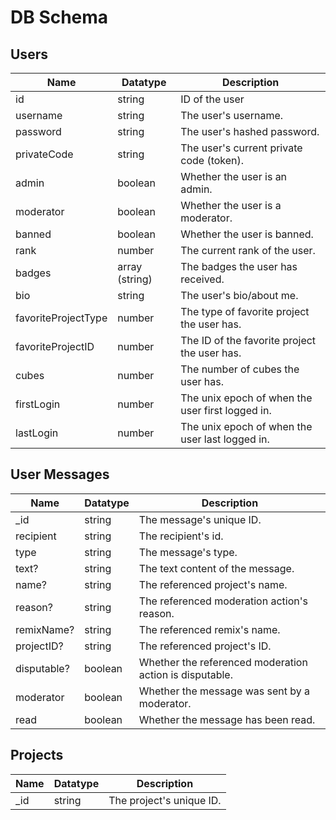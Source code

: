 # DB Schema

## Users

| Name | Datatype | Description |
|-|-|-|
| id | string | ID of the user |
| username | string | The user's username. |
| password | string | The user's hashed password. |
| privateCode | string | The user's current private code (token). |
| admin | boolean | Whether the user is an admin. |
| moderator | boolean | Whether the user is a moderator. |
| banned | boolean | Whether the user is banned. |
| rank | number | The current rank of the user. |
| badges | array (string) | The badges the user has received. |
| bio | string | The user's bio/about me. |
| favoriteProjectType | number | The type of favorite project the user has. |
| favoriteProjectID | number | The ID of the favorite project the user has. |
| cubes | number | The number of cubes the user has. |
| firstLogin | number | The unix epoch of when the user first logged in. |
| lastLogin | number | The unix epoch of when the user last logged in. |

## User Messages

| Name | Datatype | Description |
|-|-|-|
| _id | string | The message's unique ID. |
| recipient | string | The recipient's id. |
| type | string | The message's type. |
| text? | string | The text content of the message. |
| name? | string | The referenced project's name. |
| reason? | string | The referenced moderation action's reason. |
| remixName? | string | The referenced remix's name. |
| projectID? | string | The referenced project's ID. |
| disputable? | boolean | Whether the referenced moderation action is disputable. |
| moderator | boolean | Whether the message was sent by a moderator. |
| read | boolean | Whether the message has been read. |

## Projects

| Name | Datatype | Description |
|-|-|-|
| _id | string | The project's unique ID. |
